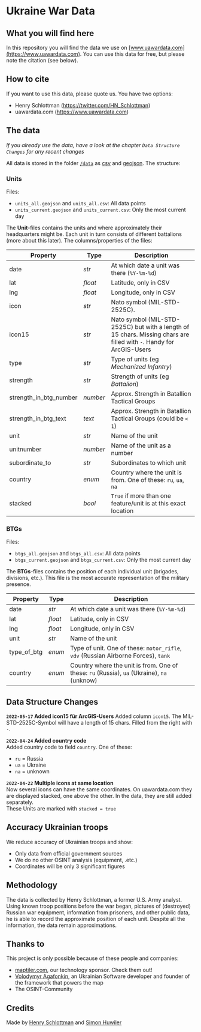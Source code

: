 # Ukraine War Data

## What you will find here
In this repository you will find the data we use on [www.uawardata.com](https://www.uawardata.com). You can use this data for free, but please note the citation (see below).

## How to cite
If you want to use this data, please quote us. You have two options:
* Henry Schlottman (https://twitter.com/HN_Schlottman)
* uawardata.com (https://www.uawardata.com)

## The data
*If you already use the data, have a look at the chapter `Data Structure Changes` for any recent changes*  

All data is stored in the folder [`/data`](./data) as [csv](./data/csv) and [geojson](./data/geojson). The structure:

### Units
Files:
* `units_all.geojson` and `units_all.csv`: All data points
* `units_current.geojson` and `units_current.csv`: Only the most current day

The **Unit**-files contains the units and where approximately their headquarters might be. Each unit in turn consists of different battalions (more about this later). The columns/properties of the files:

| Property | Type | Description |
|----------|------|-------------|
|date|*str*|At which date a unit was there (`%Y-%m-%d`)|
|lat|*float*|Latitude, only in CSV|
|lng|*float*|Longitude, only in CSV|
|icon|*str*|Nato symbol (MIL-STD-2525C).|
|icon15|*str*|Nato symbol (MIL-STD-2525C) but with a length of 15 chars. Missing chars are filled with `-`. Handy for ArcGIS-Users|
|type|*str*|Type of units (eg *Mechanized Infantry*)|
|strength|*str*|Strength of units (eg *Battalion*)|
|strength_in_btg_number|*number*|Approx. Strength in Batallion Tactical Groups|
|strength_in_btg_text|*text*|Approx. Strength in Batallion Tactical Groups (could be `< 1`)|
|unit|*str*|Name of the unit|
|unitnumber|*number*|Name of the unit as a number|
|subordinate_to|*str*|Subordinates to which unit|
|country|*enum*|Country where the unit is from. One of these: `ru`, `ua`, `na`|
|stacked|*bool*|`True` if more than one feature/unit is at this exact location|

### BTGs
Files:
* `btgs_all.geojson` and `btgs_all.csv`: All data points
* `btgs_current.geojson` and `btgs_current.csv`: Only the most current day

The **BTGs**-files contains the position of each individual unit (brigades, divisions, etc.). This file is the most accurate representation of the military presence.

| Property | Type | Description |
|----------|------|-------------|
|date|*str*|At which date a unit was there (`%Y-%m-%d`)|
|lat|*float*|Latitude, only in CSV|
|lng|*float*|Longitude, only in CSV|
|unit|*str*|Name of the unit|
|type_of_btg|*enum*|Type of unit. One of these: `motor_rifle`, `vdv` (Russian Airborne Forces), `tank`|
|country|*enum*|Country where the unit is from. One of these: `ru` (Russia), `ua` (Ukraine), `na` (unknow)|

## Data Structure Changes
**`2022-05-17` Added icon15 für ArcGIS-Users**
Added column `icon15`. The MIL-STD-2525C-Symbol will have a length of 15 chars. Filled from the right with `-`.

**`2022-04-24` Added country code**  
Added country code to field `country`. One of these:
* `ru` = Russia
* `ua` = Ukraine
* `na` = unknown

**`2022-04-22` Multiple icons at same location**  
Now several icons can have the same coordinates. On uawardata.com they are displayed stacked, one above the other. In the data, they are still added separately.  
These Units are marked with `stacked = true`

## Accuracy Ukrainian troops
We reduce accuracy of Ukrainian troops and show:
* Only data from official government sources
* We do no other OSINT analysis (equipment, .etc.)
* Coordinates will be only 3 significant figures

## Methodology
The data is collected by Henry Schlottman, a former U.S. Army analyst. Using known troop positions before the war began, pictures of (destroyed) Russian war equipment, information from prisoners, and other public data, he is able to record the approximate position of each unit. Despite all the information, the data remain approximations.

## Thanks to
This project is only possible because of these people and companies:
* [maptiler.com](https://www.maptiler.com/), our technology sponsor. Check them out!
* [Volodymyr Agafonkin](https://agafonkin.com/), an Ukrainian Software developer and founder of the framework that powers the map
* The OSINT-Community

## Credits
Made by [Henry Schlottman](https://twitter.com/HN_Schlottman) and [Simon Huwiler](https://twitter.com/simon_huwiler)
